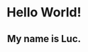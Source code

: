 <h1>Hello World!</h1>
<h2>My name is Luc.</h2>
<style>
  h1, h2 {
    text-align: center;
  }
</style>
